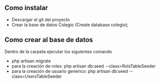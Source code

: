 ## Como instalar
- Descargar el git del proyecto
- Crear la base de datos Colegio (Create database colegio);

## Como crear al base de datos

Dentro de la carpeta ejecutar los siguientes comando

- php artisan migrate
- para la creación de roles: php artisan db:seed --class=RolsTableSeeder
- para la creación de usuario generico: php artisan db:seed --class=UsersTableSeeder